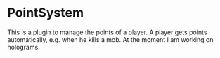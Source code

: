 # PointSystem
This is a plugin to manage the points of a player. A player gets points automatically, e.g. when he kills a mob. 
At the moment I am working on holograms.

